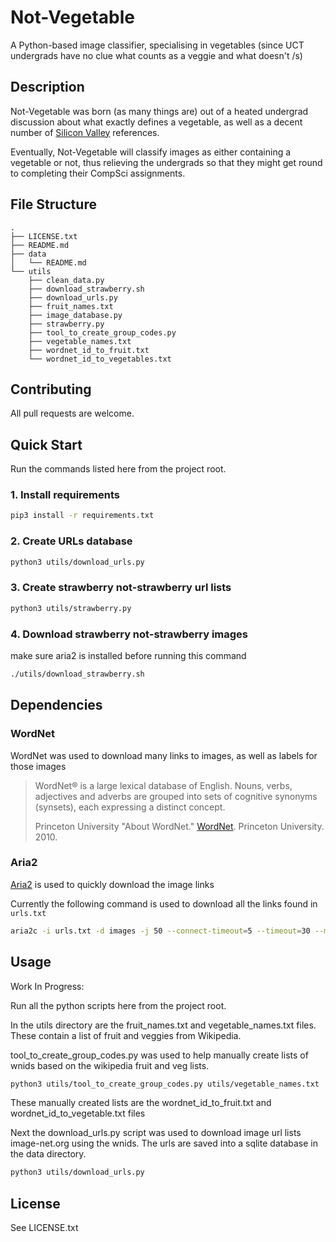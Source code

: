 # Not-Vegetable
A Python-based image classifier, specialising in vegetables (since UCT undergrads have no clue what counts as a veggie and what doesn't /s)

## Description

Not-Vegetable was born (as many things are) out of a heated undergrad discussion about what exactly defines a vegetable, as well as a decent number of [Silicon Valley](https://www.youtube.com/watch?v=pqTntG1RXSY) references.

Eventually, Not-Vegetable will classify images as either containing a vegetable or not, thus relieving the undergrads so that they might get round to completing their CompSci assignments.

## File Structure
```
.
├── LICENSE.txt
├── README.md
├── data
│   └── README.md
└── utils
    ├── clean_data.py
    ├── download_strawberry.sh
    ├── download_urls.py
    ├── fruit_names.txt
    ├── image_database.py
    ├── strawberry.py
    ├── tool_to_create_group_codes.py
    ├── vegetable_names.txt
    ├── wordnet_id_to_fruit.txt
    └── wordnet_id_to_vegetables.txt
```


## Contributing
All pull requests are welcome.

## Quick Start
Run the commands listed here from the project root.

### 1. Install requirements
```bash
pip3 install -r requirements.txt
```

### 2. Create URLs database
```bash
python3 utils/download_urls.py
```

### 3. Create strawberry not-strawberry url lists
```bash
python3 utils/strawberry.py
```

### 4. Download strawberry not-strawberry images
make sure aria2 is installed before running this command
```bash
./utils/download_strawberry.sh
```

## Dependencies
### WordNet
WordNet was used to download many links to images, as well as labels for those images
> WordNet® is a large lexical database of English. Nouns, verbs, adjectives and adverbs are grouped into sets of cognitive synonyms (synsets), each expressing a distinct concept.
> 
> Princeton University "About WordNet." [WordNet](https://wordnet.princeton.edu/). Princeton University. 2010. 

### Aria2
[Aria2](https://aria2.github.io/manual/en/html/aria2c.html) is used to quickly download the image links

Currently the following command is used to download all the links found in ```urls.txt```
```bash
aria2c -i urls.txt -d images -j 50 --connect-timeout=5 --timeout=30 --max-tries=2 --lowest-speed-limit=1K
```


## Usage

Work In Progress:

Run all the python scripts here from the project root.

In the utils directory are the fruit_names.txt and vegetable_names.txt files. These contain a list of fruit and veggies from Wikipedia.

tool_to_create_group_codes.py was used to help manually create lists of wnids based on the wikipedia fruit and veg lists.

```bash
python3 utils/tool_to_create_group_codes.py utils/vegetable_names.txt
```

These manually created lists are the wordnet_id_to_fruit.txt and wordnet_id_to_vegetable.txt files

Next the download_urls.py script was used to download image url lists image-net.org using the wnids.
The urls are saved into a sqlite database in the data directory.

```bash
python3 utils/download_urls.py
```


## License
See LICENSE.txt
